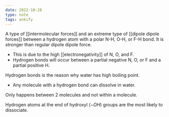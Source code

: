 ```yaml
---
date: 2022-10-28
type: note
tags: ankify
---
```


A type of [[intermolecular forces]] and an extreme type of [[dipole dipole forces]] between a hydrogen atom with a polar N-H, O-H, or F-H bond. It is stronger than regular dipole dipole force.
- This is due to the high [[electronegativity]] of N, O, and F.
- Hydrogen bonds will occur between a partial negative N, O, or F and a partial positive H.

Hydrogen bonds is the reason why water has high boiling point.
- Any molecule with a hydrogen bond can dissolve in water.

Only happens between 2 molecules and not within a molecule.

Hydrogen atoms at the end of hydroxyl $(-OH)$ groups are the most likely to dissociate.
